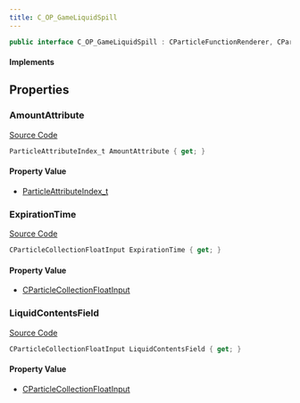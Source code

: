 ```yaml
---
title: C_OP_GameLiquidSpill
---
```


```csharp
public interface C_OP_GameLiquidSpill : CParticleFunctionRenderer, CParticleFunction, ISchemaClass<CParticleFunction>, ISchemaClass<CParticleFunctionRenderer>, ISchemaClass<C_OP_GameLiquidSpill>, ISchemaField, ISchemaClass, INativeHandle
```

#### Implements

## Properties

### AmountAttribute

[Source Code](https://github.com/swiftly-solution/swiftlys2/blob/beta/managed/src/SwiftlyS2.Generated/Schemas/Interfaces/C_OP_GameLiquidSpill.cs#L20)

```csharp
ParticleAttributeIndex_t AmountAttribute { get; }
```

#### Property Value

- [ParticleAttributeIndex_t](/docs/api/shared/schemadefinitions/particleattributeindex_t)

### ExpirationTime

[Source Code](https://github.com/swiftly-solution/swiftlys2/blob/beta/managed/src/SwiftlyS2.Generated/Schemas/Interfaces/C_OP_GameLiquidSpill.cs#L18)

```csharp
CParticleCollectionFloatInput ExpirationTime { get; }
```

#### Property Value

- [CParticleCollectionFloatInput](/docs/api/shared/schemadefinitions/cparticlecollectionfloatinput)

### LiquidContentsField

[Source Code](https://github.com/swiftly-solution/swiftlys2/blob/beta/managed/src/SwiftlyS2.Generated/Schemas/Interfaces/C_OP_GameLiquidSpill.cs#L16)

```csharp
CParticleCollectionFloatInput LiquidContentsField { get; }
```

#### Property Value

- [CParticleCollectionFloatInput](/docs/api/shared/schemadefinitions/cparticlecollectionfloatinput)


